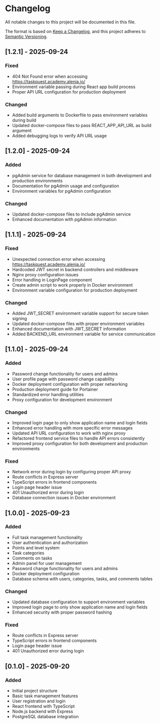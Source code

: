 # Changelog

All notable changes to this project will be documented in this file.

The format is based on [Keep a Changelog](https://keepachangelog.com/en/1.0.0/),
and this project adheres to [Semantic Versioning](https://semver.org/spec/v2.0.0.html).

## [1.2.1] - 2025-09-24

### Fixed
- 404 Not Found error when accessing https://taskquest.academy.alenia.io/
- Environment variable passing during React app build process
- Proper API URL configuration for production deployment

### Changed
- Added build arguments to Dockerfile to pass environment variables during build
- Updated docker-compose files to pass REACT_APP_API_URL as build argument
- Added debugging logs to verify API URL usage

## [1.2.0] - 2025-09-24

### Added
- pgAdmin service for database management in both development and production environments
- Documentation for pgAdmin usage and configuration
- Environment variables for pgAdmin configuration

### Changed
- Updated docker-compose files to include pgAdmin service
- Enhanced documentation with pgAdmin information

## [1.1.1] - 2025-09-24

### Fixed
- Unexpected connection error when accessing https://taskquest.academy.alenia.io/
- Hardcoded JWT secret in backend controllers and middleware
- Nginx proxy configuration issues
- Error handling in LoginPage component
- Create admin script to work properly in Docker environment
- Environment variable configuration for production deployment

### Changed
- Added JWT_SECRET environment variable support for secure token signing
- Updated docker-compose files with proper environment variables
- Enhanced documentation with JWT_SECRET information
- Added BACKEND_URL environment variable for service communication

## [1.1.0] - 2025-09-24

### Added
- Password change functionality for users and admins
- User profile page with password change capability
- Docker deployment configuration with proper networking
- Production deployment guide for Portainer
- Standardized error handling utilities
- Proxy configuration for development environment

### Changed
- Improved login page to only show application name and login fields
- Enhanced error handling with more specific error messages
- Updated API URL configuration to work with nginx proxy
- Refactored frontend service files to handle API errors consistently
- Improved proxy configuration for both development and production environments

### Fixed
- Network error during login by configuring proper API proxy
- Route conflicts in Express server
- TypeScript errors in frontend components
- Login page header issue
- 401 Unauthorized error during login
- Database connection issues in Docker environment

## [1.0.0] - 2025-09-23

### Added
- Full task management functionality
- User authentication and authorization
- Points and level system
- Task categories
- Comments on tasks
- Admin panel for user management
- Password change functionality for users and admins
- Docker deployment configuration
- Database schema with users, categories, tasks, and comments tables

### Changed
- Updated database configuration to support environment variables
- Improved login page to only show application name and login fields
- Enhanced security with proper password hashing

### Fixed
- Route conflicts in Express server
- TypeScript errors in frontend components
- Login page header issue
- 401 Unauthorized error during login

## [0.1.0] - 2025-09-20

### Added
- Initial project structure
- Basic task management features
- User registration and login
- React frontend with TypeScript
- Node.js backend with Express
- PostgreSQL database integration